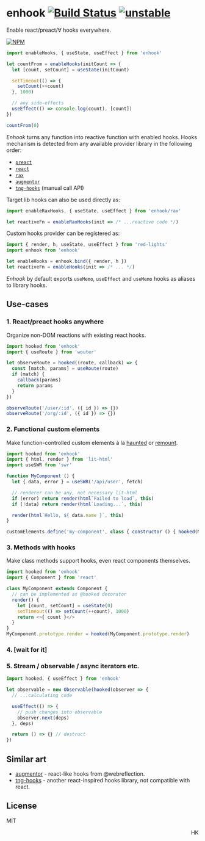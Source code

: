 # enhook [![Build Status](https://travis-ci.org/dy/enhook.svg?branch=master)](https://travis-ci.org/dy/enhook) [![unstable](https://img.shields.io/badge/stability-unstable-yellow.svg)](http://github.com/badges/stability-badges)

Enable react/preact/∀ hooks everywhere.

[![NPM](https://nodei.co/npm/enhook.png?mini=true)](https://nodei.co/npm/enhook/)

```js
import enableHooks, { useState, useEffect } from 'enhook'

let countFrom = enableHooks(initCount => {
  let [count, setCount] = useState(initCount)

  setTimeout(() => {
    setCount(++count)
  }, 1000)

  // any side-effects
  useEffect(() => console.log(count), [count])
})

countFrom(0)
```

_Enhook_ turns any function into reactive function with enabled hooks.
Hooks mechanism is detected from any available provider library in the following order:

* [`preact`](https://ghub.io/preact)
* [`react`](https://ghub.io/react)
* [`rax`](https://ghub.io/rax)
* [`augmentor`](https://ghub.io/augmentor)
* [`tng-hooks`](https://ghub.io/tng-hooks) (manual call API)


Target lib hooks can also be used directly as:

```js
import enableRaxHooks, { useState, useEffect } from 'enhook/rax'

let reactiveFn = enableRaxHooks(init => /* ...reactive code */)
```

Custom hooks provider can be registered as:

```js
import { render, h, useState, useEffect } from 'red-lights'
import enhook from 'enhook'

let enableHooks = enhook.bind({ render, h })
let reactiveFn = enableHooks(init => /* ... */)
```

_Enhook_ by default exports `useMemo`, `useEffect` and `useMemo` hooks as aliases to library hooks.


## Use-cases

### 1. React/preact hooks anywhere

Organize non-DOM reactions with existing react hooks.

```js
import hooked from 'enhook'
import { useRoute } from 'wouter'

let observeRoute = hooked((route, callback) => {
  const [match, params] = useRoute(route)
  if (match) {
    callback(params)
    return params
  }
})

observeRoute('/user/:id', ({ id }) => {})
observeRoute('/org/:id', ({ id }) => {})
```

### 2. Functional custom elements

Make function-controlled custom elements à la [haunted](https://ghub.io/haunted) or [remount](https://ghub.io/remount).

```js
import hooked from 'enhook'
import { html, render } from 'lit-html'
import useSWR from 'swr'

function MyComponent () {
  let { data, error } = useSWR('/api/user', fetch)

  // renderer can be any, not necessary lit-html
  if (error) return render(html`Failed to load`, this)
  if (!data) return render(html`Loading...`, this)

  render(html`Hello, ${ data.name }`, this)
}

customElements.define('my-component', class { constructor () { hooked(MyComponent).call(this) } })
```

### 3. Methods with hooks

Make class methods support hooks, even react components themselves.

```js
import hooked from 'enhook'
import { Component } from 'react'

class MyComponent extends Component {
  // can be implemented as @hooked decorator
  render() {
    let [count, setCount] = useState(0)
    setTimeout(() => setCount(++count), 1000)
    return <>{ count }</>
  }
}
MyComponent.prototype.render = hooked(MyComponent.prototype.render)
```

### 4. [wait for it]
<!--
### 4. Functional components reactive framework

Hyperscript with functional components would look like:

```js
// nanoreact.js
import htm from 'htm'
import hooky from 'enhook'
import morph from 'nanomorph'
import h from 'hyperscript'
import { usePrev } from 'nanohook'

const html = htm.bind((tag, props, ...children) => {
  if (typeof tag === 'function') return hooky(props => {
    return morph(prev, tag(props))
  })({ children, ...props })

  return h(tag, props, ...children)
})

const render = (what, where) => morph(where, what)

export { html, render }
```

```js
// app.js
import { useState, useEffect, html, render } from './nanoreact'

function CounterApp () {
  let [count, setCount] = useState(0)

  return html`<div>${ count }</div>`
}

render(html`<${CounterApp}/>`, document.getElementById('app'))
``` -->


### 5. Stream / observable / async iterators etc.

```js
import hooked, { useEffect } from 'enhook'

let observable = new Observable(hooked(observer => {
  // ...calculating code

  useEffect(() => {
    // push changes into observable
    observer.next(deps)
  }, deps)

  return () => {} // destruct
})
```

## Similar art

* [augmentor](https://ghub.io/augmentor) - react-like hooks from @webreflection.
* [tng-hooks](https://ghub.io/tng-hooks) - another react-inspired hooks library, not compatible with react.

<!-- * [any-observable](https://ghub.io/any-observable) -  -->

## License

MIT

<p align="right">HK</p>
